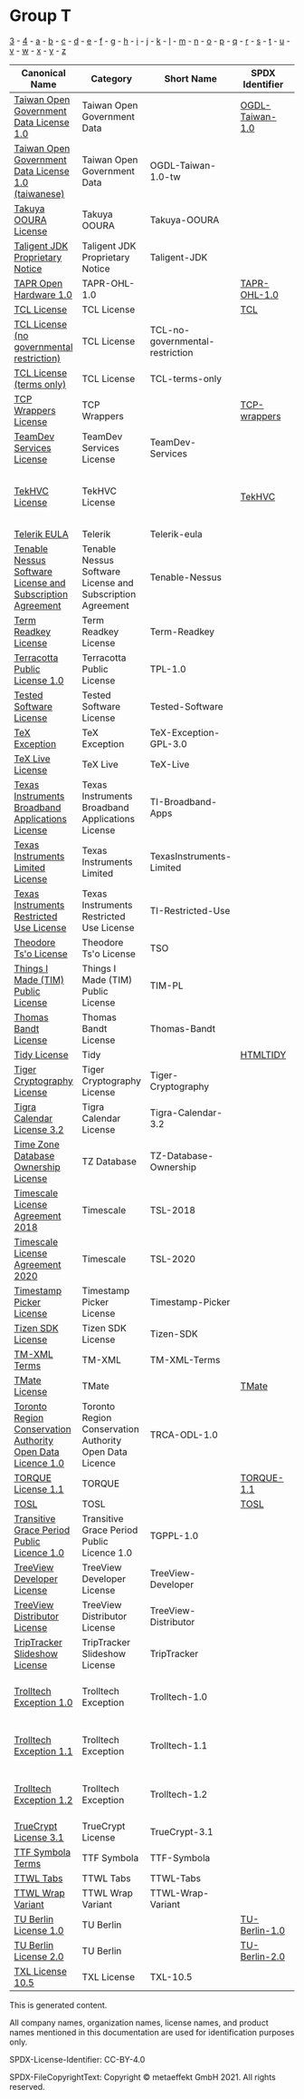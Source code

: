 # Group T

[3](../[3]/README.md) -
[4](../[4]/README.md) -
[a](../[a]/README.md) - 
[b](../[b]/README.md) - 
[c](../[c]/README.md) - 
[d](../[d]/README.md) - 
[e](../[e]/README.md) - 
[f](../[f]/README.md) - 
[g](../[g]/README.md) - 
[h](../[h]/README.md) - 
[i](../[i]/README.md) - 
[j](../[j]/README.md) - 
[k](../[k]/README.md) - 
[l](../[l]/README.md) - 
[m](../[m]/README.md) - 
[n](../[n]/README.md) - 
[o](../[o]/README.md) - 
[p](../[p]/README.md) - 
[q](../[q]/README.md) - 
[r](../[r]/README.md) - 
[s](../[s]/README.md) - 
[t](../[t]/README.md) - 
[u](../[u]/README.md) - 
[v](../[v]/README.md) - 
[w](../[w]/README.md) - 
[x](../[x]/README.md) - 
[y](../[y]/README.md) - 
[z](../[z]/README.md)

|Canonical Name|Category|Short Name|SPDX Identifier|OSI|ScanCode|Matched ScanCode|Type|
| --- | --- | --- | --- | --- | --- | --- | --- |
|[Taiwan Open Government Data License 1.0]([ta]/Taiwan-Open-Government-Data-License-1.0.yaml)|Taiwan Open Government Data| |[OGDL-Taiwan-1.0](https://spdx.org/licenses/OGDL-Taiwan-1.0.html)| | [ogdl-taiwan-1.0](https://github.com/nexB/scancode-toolkit/blob/develop/src/licensedcode/data/licenses/ogdl-taiwan-1.0.LICENSE) | |terms|
|[Taiwan Open Government Data License 1.0 (taiwanese)]([ta]/Taiwan-Open-Government-Data-License-1.0-(taiwanese).yaml)|Taiwan Open Government Data|OGDL-Taiwan-1.0-tw| | | | |terms|
|[Takuya OOURA License]([ta]/Takuya-OOURA-License.yaml)|Takuya OOURA|Takuya-OOURA| | | [takuya-ooura](https://github.com/nexB/scancode-toolkit/blob/develop/src/licensedcode/data/licenses/takuya-ooura.LICENSE) | [takuya-ooura](https://github.com/nexB/scancode-toolkit/blob/develop/src/licensedcode/data/licenses/takuya-ooura.LICENSE) |terms|
|[Taligent JDK Proprietary Notice]([ta]/Taligent-JDK-Proprietary-Notice.yaml)|Taligent JDK Proprietary Notice|Taligent-JDK| | | [taligent-jdk](https://github.com/nexB/scancode-toolkit/blob/develop/src/licensedcode/data/licenses/taligent-jdk.LICENSE) | [taligent-jdk](https://github.com/nexB/scancode-toolkit/blob/develop/src/licensedcode/data/licenses/taligent-jdk.LICENSE) |terms|
|[TAPR Open Hardware 1.0]([ta]/TAPR-Open-Hardware-1.0.yaml)|TAPR-OHL-1.0| |[TAPR-OHL-1.0](https://spdx.org/licenses/TAPR-OHL-1.0.html)| | [tapr-ohl-1.0](https://github.com/nexB/scancode-toolkit/blob/develop/src/licensedcode/data/licenses/tapr-ohl-1.0.LICENSE) | [tapr-ohl-1.0](https://github.com/nexB/scancode-toolkit/blob/develop/src/licensedcode/data/licenses/tapr-ohl-1.0.LICENSE) |terms|
|[TCL License]([tc]/TCL-License.yaml)|TCL License| |[TCL](https://spdx.org/licenses/TCL.html)| | [tcl](https://github.com/nexB/scancode-toolkit/blob/develop/src/licensedcode/data/licenses/tcl.LICENSE) | [tcl](https://github.com/nexB/scancode-toolkit/blob/develop/src/licensedcode/data/licenses/tcl.LICENSE) |terms|
|[TCL License (no governmental restriction)]([tc]/TCL-License-(no-governmental-restriction).yaml)|TCL License|TCL-no-governmental-restriction| | | | [tcl](https://github.com/nexB/scancode-toolkit/blob/develop/src/licensedcode/data/licenses/tcl.LICENSE) |terms|
|[TCL License (terms only)]([tc]/TCL-License-(terms-only).yaml)|TCL License|TCL-terms-only| | | [newlib-historical](https://github.com/nexB/scancode-toolkit/blob/develop/src/licensedcode/data/licenses/newlib-historical.LICENSE) | [newlib-historical](https://github.com/nexB/scancode-toolkit/blob/develop/src/licensedcode/data/licenses/newlib-historical.LICENSE) |terms|
|[TCP Wrappers License]([tc]/TCP-Wrappers-License.yaml)|TCP Wrappers| |[TCP-wrappers](https://spdx.org/licenses/TCP-wrappers.html)| | [tcp-wrappers](https://github.com/nexB/scancode-toolkit/blob/develop/src/licensedcode/data/licenses/tcp-wrappers.LICENSE) | [tcp-wrappers](https://github.com/nexB/scancode-toolkit/blob/develop/src/licensedcode/data/licenses/tcp-wrappers.LICENSE) |terms|
|[TeamDev Services License]([te]/TeamDev-Services-License.yaml)|TeamDev Services License|TeamDev-Services| | | [teamdev-services](https://github.com/nexB/scancode-toolkit/blob/develop/src/licensedcode/data/licenses/teamdev-services.LICENSE) | [teamdev-services](https://github.com/nexB/scancode-toolkit/blob/develop/src/licensedcode/data/licenses/teamdev-services.LICENSE) |terms|
|[TekHVC License]([te]/TekHVC-License.yaml)|TekHVC License| |[TekHVC](https://spdx.org/licenses/TekHVC.html)| | | [boost-original](https://github.com/nexB/scancode-toolkit/blob/develop/src/licensedcode/data/licenses/boost-original.LICENSE), [historical](https://github.com/nexB/scancode-toolkit/blob/develop/src/licensedcode/data/licenses/historical.LICENSE), [pngsuite](https://github.com/nexB/scancode-toolkit/blob/develop/src/licensedcode/data/licenses/pngsuite.LICENSE), [unknown](https://github.com/nexB/scancode-toolkit/blob/develop/src/licensedcode/data/licenses/unknown.LICENSE) |terms|
|[Telerik EULA]([te]/Telerik-EULA.yaml)|Telerik|Telerik-eula| | | [telerik-eula](https://github.com/nexB/scancode-toolkit/blob/develop/src/licensedcode/data/licenses/telerik-eula.LICENSE) | |terms|
|[Tenable Nessus Software License and Subscription Agreement]([te]/Tenable-Nessus-Software-License-and-Subscription-Agreement.yaml)|Tenable Nessus Software License and Subscription Agreement|Tenable-Nessus| | | [tenable-nessus](https://github.com/nexB/scancode-toolkit/blob/develop/src/licensedcode/data/licenses/tenable-nessus.LICENSE) | [tenable-nessus](https://github.com/nexB/scancode-toolkit/blob/develop/src/licensedcode/data/licenses/tenable-nessus.LICENSE) |terms|
|[Term Readkey License]([te]/Term-Readkey-License.yaml)|Term Readkey License|Term-Readkey| | | [term-readkey](https://github.com/nexB/scancode-toolkit/blob/develop/src/licensedcode/data/licenses/term-readkey.LICENSE) | [term-readkey](https://github.com/nexB/scancode-toolkit/blob/develop/src/licensedcode/data/licenses/term-readkey.LICENSE) |terms|
|[Terracotta Public License 1.0]([te]/Terracotta-Public-License-1.0.yaml)|Terracotta Public License|TPL-1.0| | | [tpl-1.0](https://github.com/nexB/scancode-toolkit/blob/develop/src/licensedcode/data/licenses/tpl-1.0.LICENSE) | |terms|
|[Tested Software License]([te]/Tested-Software-License.yaml)|Tested Software License|Tested-Software| | | [tested-software](https://github.com/nexB/scancode-toolkit/blob/develop/src/licensedcode/data/licenses/tested-software.LICENSE) | [tested-software](https://github.com/nexB/scancode-toolkit/blob/develop/src/licensedcode/data/licenses/tested-software.LICENSE) |terms|
|[TeX Exception]([te]/TeX-Exception.yaml)|TeX Exception|TeX-Exception-GPL-3.0| | | [tex-exception](https://github.com/nexB/scancode-toolkit/blob/develop/src/licensedcode/data/licenses/tex-exception.LICENSE) | |exception|
|[TeX Live License]([te]/TeX-Live-License.yaml)|TeX Live|TeX-Live| | | [tex-live](https://github.com/nexB/scancode-toolkit/blob/develop/src/licensedcode/data/licenses/tex-live.LICENSE) | |terms|
|[Texas Instruments Broadband Applications License]([te]/Texas-Instruments-Broadband-Applications-License.yaml)|Texas Instruments Broadband Applications License|TI-Broadband-Apps| | | [ti-broadband-apps](https://github.com/nexB/scancode-toolkit/blob/develop/src/licensedcode/data/licenses/ti-broadband-apps.LICENSE) | [ti-broadband-apps](https://github.com/nexB/scancode-toolkit/blob/develop/src/licensedcode/data/licenses/ti-broadband-apps.LICENSE) |terms|
|[Texas Instruments Limited License]([te]/Texas-Instruments-Limited-License.yaml)|Texas Instruments Limited|TexasInstruments-Limited| | | | [bsd-source-code](https://github.com/nexB/scancode-toolkit/blob/develop/src/licensedcode/data/licenses/bsd-source-code.LICENSE), [unknown](https://github.com/nexB/scancode-toolkit/blob/develop/src/licensedcode/data/licenses/unknown.LICENSE) |terms|
|[Texas Instruments Restricted Use License]([te]/Texas-Instruments-Restricted-Use-License.yaml)|Texas Instruments Restricted Use License|TI-Restricted-Use| | | [ti-restricted](https://github.com/nexB/scancode-toolkit/blob/develop/src/licensedcode/data/licenses/ti-restricted.LICENSE) | [ti-restricted](https://github.com/nexB/scancode-toolkit/blob/develop/src/licensedcode/data/licenses/ti-restricted.LICENSE) |terms|
|[Theodore Ts'o License]([th]/Theodore-Ts'o-License.yaml)|Theodore Ts'o License|TSO| | | [tso-license](https://github.com/nexB/scancode-toolkit/blob/develop/src/licensedcode/data/licenses/tso-license.LICENSE) | [tso-license](https://github.com/nexB/scancode-toolkit/blob/develop/src/licensedcode/data/licenses/tso-license.LICENSE) |terms|
|[Things I Made (TIM) Public License]([th]/Things-I-Made-(TIM)-Public-License.yaml)|Things I Made (TIM) Public License|TIM-PL| | | [things-i-made-public-license](https://github.com/nexB/scancode-toolkit/blob/develop/src/licensedcode/data/licenses/things-i-made-public-license.LICENSE) | [things-i-made-public-license](https://github.com/nexB/scancode-toolkit/blob/develop/src/licensedcode/data/licenses/things-i-made-public-license.LICENSE) |terms|
|[Thomas Bandt License]([th]/Thomas-Bandt-License.yaml)|Thomas Bandt License|Thomas-Bandt| | | [thomas-bandt](https://github.com/nexB/scancode-toolkit/blob/develop/src/licensedcode/data/licenses/thomas-bandt.LICENSE) | [thomas-bandt](https://github.com/nexB/scancode-toolkit/blob/develop/src/licensedcode/data/licenses/thomas-bandt.LICENSE) |terms|
|[Tidy License]([ti]/Tidy-License.yaml)|Tidy| |[HTMLTIDY](https://spdx.org/licenses/HTMLTIDY.html)| | [tidy](https://github.com/nexB/scancode-toolkit/blob/develop/src/licensedcode/data/licenses/tidy.LICENSE) | |terms|
|[Tiger Cryptography License]([ti]/Tiger-Cryptography-License.yaml)|Tiger Cryptography License|Tiger-Cryptography| | | [tiger-crypto](https://github.com/nexB/scancode-toolkit/blob/develop/src/licensedcode/data/licenses/tiger-crypto.LICENSE) | [tiger-crypto](https://github.com/nexB/scancode-toolkit/blob/develop/src/licensedcode/data/licenses/tiger-crypto.LICENSE) |terms|
|[Tigra Calendar License 3.2]([ti]/Tigra-Calendar-License-3.2.yaml)|Tigra Calendar License|Tigra-Calendar-3.2| | | [tigra-calendar-3.2](https://github.com/nexB/scancode-toolkit/blob/develop/src/licensedcode/data/licenses/tigra-calendar-3.2.LICENSE) | [tigra-calendar-3.2](https://github.com/nexB/scancode-toolkit/blob/develop/src/licensedcode/data/licenses/tigra-calendar-3.2.LICENSE) |terms|
|[Time Zone Database Ownership License]([ti]/Time-Zone-Database-Ownership-License.yaml)|TZ Database|TZ-Database-Ownership| | | | |terms|
|[Timescale License Agreement 2018]([ti]/Timescale-License-Agreement-2018.yaml)|Timescale|TSL-2018| | | [tsl-2018](https://github.com/nexB/scancode-toolkit/blob/develop/src/licensedcode/data/licenses/tsl-2018.LICENSE) | |terms|
|[Timescale License Agreement 2020]([ti]/Timescale-License-Agreement-2020.yaml)|Timescale|TSL-2020| | | [tsl-2020](https://github.com/nexB/scancode-toolkit/blob/develop/src/licensedcode/data/licenses/tsl-2020.LICENSE) | |terms|
|[Timestamp Picker License]([ti]/Timestamp-Picker-License.yaml)|Timestamp Picker License|Timestamp-Picker| | | [timestamp-picker](https://github.com/nexB/scancode-toolkit/blob/develop/src/licensedcode/data/licenses/timestamp-picker.LICENSE) | [timestamp-picker](https://github.com/nexB/scancode-toolkit/blob/develop/src/licensedcode/data/licenses/timestamp-picker.LICENSE) |terms|
|[Tizen SDK License]([ti]/Tizen-SDK-License.yaml)|Tizen SDK License|Tizen-SDK| | | [tizen-sdk](https://github.com/nexB/scancode-toolkit/blob/develop/src/licensedcode/data/licenses/tizen-sdk.LICENSE) | [tizen-sdk](https://github.com/nexB/scancode-toolkit/blob/develop/src/licensedcode/data/licenses/tizen-sdk.LICENSE) |terms|
|[TM-XML Terms]([tm]/TM-XML-Terms.yaml)|TM-XML|TM-XML-Terms| | | | |terms|
|[TMate License]([tm]/TMate-License.yaml)|TMate| |[TMate](https://spdx.org/licenses/TMate.html)| | [tmate](https://github.com/nexB/scancode-toolkit/blob/develop/src/licensedcode/data/licenses/tmate.LICENSE) | [tmate](https://github.com/nexB/scancode-toolkit/blob/develop/src/licensedcode/data/licenses/tmate.LICENSE) |terms|
|[Toronto Region Conservation Authority Open Data Licence 1.0]([to]/Toronto-Region-Conservation-Authority-Open-Data-Licence-1.0.yaml)|Toronto Region Conservation Authority Open Data Licence|TRCA-ODL-1.0| | | [trca-odl-1.0](https://github.com/nexB/scancode-toolkit/blob/develop/src/licensedcode/data/licenses/trca-odl-1.0.LICENSE) | [trca-odl-1.0](https://github.com/nexB/scancode-toolkit/blob/develop/src/licensedcode/data/licenses/trca-odl-1.0.LICENSE) |terms|
|[TORQUE License 1.1]([to]/TORQUE-License-1.1.yaml)|TORQUE| |[TORQUE-1.1](https://spdx.org/licenses/TORQUE-1.1.html)| | [torque-1.1](https://github.com/nexB/scancode-toolkit/blob/develop/src/licensedcode/data/licenses/torque-1.1.LICENSE) | [torque-1.1](https://github.com/nexB/scancode-toolkit/blob/develop/src/licensedcode/data/licenses/torque-1.1.LICENSE) |terms|
|[TOSL]([to]/TOSL.yaml)|TOSL| |[TOSL](https://spdx.org/licenses/TOSL.html)| | [tosl](https://github.com/nexB/scancode-toolkit/blob/develop/src/licensedcode/data/licenses/tosl.LICENSE) | [tosl](https://github.com/nexB/scancode-toolkit/blob/develop/src/licensedcode/data/licenses/tosl.LICENSE) |terms|
|[Transitive Grace Period Public Licence 1.0]([tr]/Transitive-Grace-Period-Public-Licence-1.0.yaml)|Transitive Grace Period Public Licence 1.0|TGPPL-1.0| | | [tgppl-1.0](https://github.com/nexB/scancode-toolkit/blob/develop/src/licensedcode/data/licenses/tgppl-1.0.LICENSE) | [tgppl-1.0](https://github.com/nexB/scancode-toolkit/blob/develop/src/licensedcode/data/licenses/tgppl-1.0.LICENSE) |terms|
|[TreeView Developer License]([tr]/TreeView-Developer-License.yaml)|TreeView Developer License|TreeView-Developer| | | [treeview-developer](https://github.com/nexB/scancode-toolkit/blob/develop/src/licensedcode/data/licenses/treeview-developer.LICENSE) | [treeview-developer](https://github.com/nexB/scancode-toolkit/blob/develop/src/licensedcode/data/licenses/treeview-developer.LICENSE) |terms|
|[TreeView Distributor License]([tr]/TreeView-Distributor-License.yaml)|TreeView Distributor License|TreeView-Distributor| | | [treeview-distributor](https://github.com/nexB/scancode-toolkit/blob/develop/src/licensedcode/data/licenses/treeview-distributor.LICENSE) | [treeview-distributor](https://github.com/nexB/scancode-toolkit/blob/develop/src/licensedcode/data/licenses/treeview-distributor.LICENSE) |terms|
|[TripTracker Slideshow License]([tr]/TripTracker-Slideshow-License.yaml)|TripTracker Slideshow License|TripTracker| | | [triptracker](https://github.com/nexB/scancode-toolkit/blob/develop/src/licensedcode/data/licenses/triptracker.LICENSE) | [triptracker](https://github.com/nexB/scancode-toolkit/blob/develop/src/licensedcode/data/licenses/triptracker.LICENSE) |terms|
|[Trolltech Exception 1.0]([tr]/Trolltech-Exception-1.0.yaml)|Trolltech Exception|Trolltech-1.0| | | [trolltech-gpl-exception-1.0](https://github.com/nexB/scancode-toolkit/blob/develop/src/licensedcode/data/licenses/trolltech-gpl-exception-1.0.LICENSE) | |exception|
|[Trolltech Exception 1.1]([tr]/Trolltech-Exception-1.1.yaml)|Trolltech Exception|Trolltech-1.1| | | [trolltech-gpl-exception-1.1](https://github.com/nexB/scancode-toolkit/blob/develop/src/licensedcode/data/licenses/trolltech-gpl-exception-1.1.LICENSE) | |excpetion|
|[Trolltech Exception 1.2]([tr]/Trolltech-Exception-1.2.yaml)|Trolltech Exception|Trolltech-1.2| | | [trolltech-gpl-exception-1.2](https://github.com/nexB/scancode-toolkit/blob/develop/src/licensedcode/data/licenses/trolltech-gpl-exception-1.2.LICENSE) | |exception|
|[TrueCrypt License 3.1]([tr]/TrueCrypt-License-3.1.yaml)|TrueCrypt License|TrueCrypt-3.1| | | [truecrypt-3.1](https://github.com/nexB/scancode-toolkit/blob/develop/src/licensedcode/data/licenses/truecrypt-3.1.LICENSE) | |terms|
|[TTF Symbola Terms]([tt]/TTF-Symbola-Terms.yaml)|TTF Symbola|TTF-Symbola| | | | |terms|
|[TTWL Tabs]([tt]/TTWL-Tabs.yaml)|TTWL Tabs|TTWL-Tabs| | | | |terms|
|[TTWL Wrap Variant]([tt]/TTWL-Wrap-Variant.yaml)|TTWL Wrap Variant|TTWL-Wrap-Variant| | | | |terms|
|[TU Berlin License 1.0]([tu]/TU-Berlin-License-1.0.yaml)|TU Berlin| |[TU-Berlin-1.0](https://spdx.org/licenses/TU-Berlin-1.0.html)| | [tu-berlin](https://github.com/nexB/scancode-toolkit/blob/develop/src/licensedcode/data/licenses/tu-berlin.LICENSE) | [tu-berlin](https://github.com/nexB/scancode-toolkit/blob/develop/src/licensedcode/data/licenses/tu-berlin.LICENSE) |terms|
|[TU Berlin License 2.0]([tu]/TU-Berlin-License-2.0.yaml)|TU Berlin| |[TU-Berlin-2.0](https://spdx.org/licenses/TU-Berlin-2.0.html)| | [tu-berlin-2.0](https://github.com/nexB/scancode-toolkit/blob/develop/src/licensedcode/data/licenses/tu-berlin-2.0.LICENSE) | [tu-berlin-2.0](https://github.com/nexB/scancode-toolkit/blob/develop/src/licensedcode/data/licenses/tu-berlin-2.0.LICENSE) |terms|
|[TXL License 10.5]([tx]/TXL-License-10.5.yaml)|TXL License|TXL-10.5| | | [txl-10.5](https://github.com/nexB/scancode-toolkit/blob/develop/src/licensedcode/data/licenses/txl-10.5.LICENSE) | [txl-10.5](https://github.com/nexB/scancode-toolkit/blob/develop/src/licensedcode/data/licenses/txl-10.5.LICENSE) |terms|

This is generated content.

All company names, organization names, license names, and product names mentioned in this documentation are used for identification purposes only.

SPDX-License-Identifier: CC-BY-4.0

SPDX-FileCopyrightText: Copyright © metaeffekt GmbH 2021. All rights reserved.
